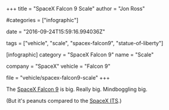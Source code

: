 +++
title = "SpaceX Falcon 9 Scale"
author = "Jon Ross"

#categories = ["infographic"]

date = "2016-09-24T15:59:16.994036Z"

tags = ["vehicle", "scale", "spacex-falcon9", "statue-of-liberty"]

[infographic]
category = "SpaceX Falcon 9"
name = "Scale"

company = "SpaceX"
vehicle = "Falcon 9"

file = "vehicle/spacex-falcon9-scale"
+++

The [SpaceX Falcon 9](/tags/spacex-falcon9) is big. Really big. Mindboggling big.

(But it's peanuts compared to the [SpaceX ITS](/infographic/spacex-its-lander-scale).)

<!--more-->
